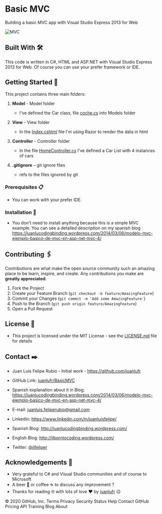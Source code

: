 <!-- Basic MVC app ASP .NET MVC 4 -->

# Basic MVC

Building a basic MVC app with Visual Studio Express 2013 for Web

![MVC](https://juanlucodingbinding.files.wordpress.com/2014/03/mvc.jpg)

## Built With 🛠️

This code is written in C#, HTML and ASP.NET with Visual Studio Express 2013 for Web.
Of course you can use your prefer framework or IDE.


<!-- GETTING STARTED -->

## Getting Started 🚀

This project contains three main folders:

1. **Model** - Model folder

   - I've defined the Car class, file [coche.cs](https://github.com/juanlufr/BasicMVC/blob/master/BasicMVC/Models/Coche.cs) into Models folder

2. **View** - View folder

   - In the [Index.cshtml](https://github.com/juanlufr/BasicMVC/blob/master/BasicMVC/View/Index.cshtml) file I'm using Razor to render the data in html

3. **Controller** - Controller folder

   - In the file [HomeController.cs](https://github.com/juanlufr/BasicMVC/blob/master/BasicMVC/Controllers/HomeController.cs) I've defined a Car List with 4 instances of cars

4. **.gitignore** – git ignore files

   - refs to the files ignored by git

### Prerequisites 📋

- You can work with your prefer IDE.

### Installation 🔧

- You don't need to install anything because this is a simple MVC example. You can see a detailed description on my spanish blog https://juanlucodingbinding.wordpress.com/2014/03/06/modelo-mvc-ejemplo-basico-de-mvc-en-asp-net-mvc-4/

<!-- CONTRIBUTING -->

## Contributing 🖇️

Contributions are what make the open source community such an amazing place to be learn, inspire, and create. Any contributions you make are **greatly appreciated**.

1. Fork the Project
2. Create your Feature Branch (`git checkout -b feature/AmazingFeature`)
3. Commit your Changes (`git commit -m 'Add some AmazingFeature'`)
4. Push to the Branch (`git push origin feature/AmazingFeature`)
5. Open a Pull Request

<!-- LICENSE -->

## License 📄

- This project is licensed under the MIT License - see the [LICENSE.md](https://github.com/juanlufr/BasicMVC/blob/master/LICENSE.md) file for details

<!-- CONTACT -->

## Contact ✒️

- Juan Luis Felipe Rubio - Initial work - https://github.com/juanlufr

- GitHub Link: [juanlufr/BasicMVC](https://github.com/juanlufr/BasicMVC)

- Spanish explanation about it in Blog: https://juanlucodingbinding.wordpress.com/2014/03/06/modelo-mvc-ejemplo-basico-de-mvc-en-asp-net-mvc-4/

- E-mail: juanluis.feliperubio@gmail.com

- Linkedin: https://www.linkedin.com/in/juanluisfelipe/

- Spanish Blog: http://juanlucodingbinding.wordpress.com/

- English Blog: http://jlborntocoding.wordpress.com/

- Twitter: [@jlfeliper](https://twitter.com/jlfeliper)

<!-- ACKNOWLEDGEMENTS -->

## Acknowledgements 🎁

- Very grateful to C# and Visual Studio communities and of course to Microsoft
- A beer 🍺 or coffee ☕ to discuss any improvement ?
- Thanks for reading 🤓 with lots of love ❤️ by [juanlufr](https://github.com/juanlufr) 😉

© 2020 GitHub, Inc.
Terms
Privacy
Security
Status
Help
Contact GitHub
Pricing
API
Training
Blog
About
